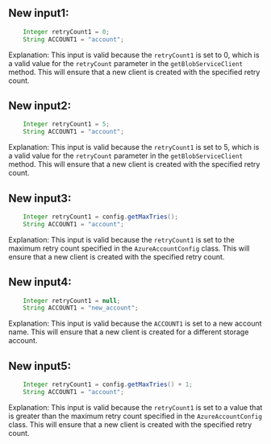 ## New input1:
```java
    Integer retryCount1 = 0;
    String ACCOUNT1 = "account";
```
Explanation: This input is valid because the `retryCount1` is set to 0, which is a valid value for the `retryCount` parameter in the `getBlobServiceClient` method. This will ensure that a new client is created with the specified retry count.

## New input2:
```java
    Integer retryCount1 = 5;
    String ACCOUNT1 = "account";
```
Explanation: This input is valid because the `retryCount1` is set to 5, which is a valid value for the `retryCount` parameter in the `getBlobServiceClient` method. This will ensure that a new client is created with the specified retry count.

## New input3:
```java
    Integer retryCount1 = config.getMaxTries();
    String ACCOUNT1 = "account";
```
Explanation: This input is valid because the `retryCount1` is set to the maximum retry count specified in the `AzureAccountConfig` class. This will ensure that a new client is created with the specified retry count.

## New input4:
```java
    Integer retryCount1 = null;
    String ACCOUNT1 = "new_account";
```
Explanation: This input is valid because the `ACCOUNT1` is set to a new account name. This will ensure that a new client is created for a different storage account.

## New input5:
```java
    Integer retryCount1 = config.getMaxTries() + 1;
    String ACCOUNT1 = "account";
```
Explanation: This input is valid because the `retryCount1` is set to a value that is greater than the maximum retry count specified in the `AzureAccountConfig` class. This will ensure that a new client is created with the specified retry count.
